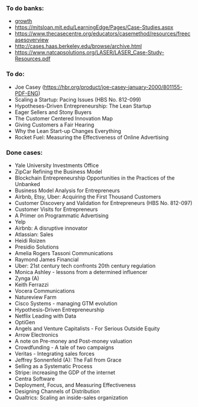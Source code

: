 ### To do banks:
* [growth](https://growthhackers.com/growth-studies)
* https://mitsloan.mit.edu/LearningEdge/Pages/Case-Studies.aspx
* https://www.thecasecentre.org/educators/casemethod/resources/freecasesoverview
* http://cases.haas.berkeley.edu/browse/archive.html
* https://www.natcapsolutions.org/LASER/LASER_Case-Study-Resources.pdf


### To do:
* Joe Casey (https://hbr.org/product/joe-casey-january-2000/801155-PDF-ENG)
* Scaling a Startup: Pacing Issues (HBS No. 812-099)
* Hypotheses-Driven Entrepreneurship: The Lean Startup
* Eager Sellers and Stony Buyers
* The Customer Centered Innovation Map
* Giving Customers a Fair Hearing
* Why the Lean Start-up Changes Everything
* Rocket Fuel: Measuring the Effectiveness of Online Advertising

### Done cases: 
* Yale University Investments Office
* ZipCar Refining the Business Model
* Blockchain Entrepreneurship Opportunities in the Practices of the Unbanked
* Business Model Analysis for Entrepreneurs
* Airbnb, Etsy, Uber: Acquiring the First Thousand Customers
* Customer Discovery and Validation for Entrepreneurs (HBS No. 812-097)
* Customer Visits for Entrepreneurs 
* A Primer on Programmatic Advertising
* Yelp
* Airbnb: A disruptive innovator
* Atlassian: Sales
* Heidi Roizen
* Presidio Solutions
* Amelia Rogers Tassoni Communications
* Raymond James Financial
* Uber: 21st century tech confronts 20th century regulation
* Monica Ashley - lessons from a determined influencer
* Zynga (A)
* Keith Ferrazzi
* Vocera Communications
* Natureview Farm
* Cisco Systems - managing GTM evolution
* Hypothesis-Driven Entrepreneurship
* Netflix Leading with Data
* OptiGen
* Angels and Venture Capitalists - For Serious Outside Equity
* Arrow Electronics
* A note on Pre-money and Post-money valuation
* Crowdfunding - A tale of two campaigns
* Veritas - Integrating sales forces
* Jeffrey Sonnenfeld (A): The Fall from Grace
* Selling as a Systematic Process
* Stripe: increasing the GDP of the internet
* Centra Software
* Deployment, Focus, and Measuring Effectiveness
* Designing Channels of Distribution
* Qualtrics: Scaling an inside-sales organization

